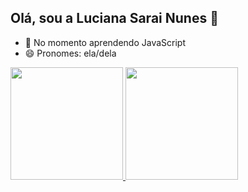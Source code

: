 ## Olá, sou a Luciana Sarai Nunes 👋

<!--
**LuSN23/lusn23** is a ✨ _special_ ✨ repository because its `README.md` (this file) appears on your GitHub profile.

Here are some ideas to get you started:

- 🔭 I’m currently working on ...
- 🌱 I’m currently learning ...
- 👯 I’m looking to collaborate on ...
- 🤔 I’m looking for help with ...
- 💬 Ask me about ...
- 📫 How to reach me: ...
- 😄 Pronouns: ...
- ⚡ Fun fact: ...
-->

- 🌱 No momento aprendendo JavaScript
- 😄 Pronomes: ela/dela

<!--Cartões com as estatísticas-->
<div>
   <a href="https://beacons.ai/lusn23"/>
   <!--A vercel(empresa que criou o NextJS) é uma plataforma para hospedagens de aplicações-->
   <img height="180em" src="https://github-readme-stats.vercel.app/api?username=lusn23&show_icons=true&theme=dark&include_all_commits=true&count_private=true"/>
   <img height="180em" src="https://github-readme-stats.vercel.app/api/top-langs/?username=lusn23&layout=compact&langs_count=16&theme=dark"/>
</div>
